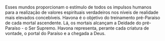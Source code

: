 ﻿Esses mundos proporcionam o estímulo de todos os impulsos humanos para a realização de valores espirituais verdadeiros nos níveis de realidade mais elevados concebíveis. Havona é o objetivo do treinamento pré-Paraíso de cada  mortal ascendente. Lá, os mortais alcançam a Deidade do pré-Paraíso - o Ser Supremo. Havona representa, perante cada criatura de vontade, o portal do  Paraíso e a chegada a Deus.